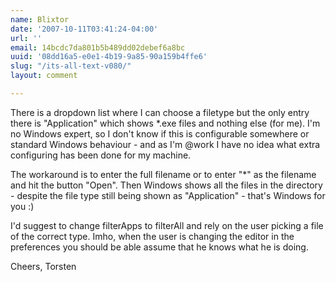 ```yaml
---
name: Blixtor
date: '2007-10-11T03:41:24-04:00'
url: ''
email: 14bcdc7da801b5b489dd02debef6a8bc
uuid: '08dd16a5-e0e1-4b19-9a85-90a159b4ffe6'
slug: "/its-all-text-v080/"
layout: comment

---
```


There is a dropdown list where I can choose a filetype but the only entry there is "Application" which shows *.exe files and nothing else (for me). I'm no Windows expert, so I don't know if this is configurable somewhere or standard Windows behaviour - and as I'm @work I have no idea what extra configuring has been done for my machine.

The workaround is to enter the full filename or to enter "*" as the filename and hit the button "Open". Then Windows shows all the files in the directory - despite the file type still being shown as "Application" - that's Windows for you :)

I'd suggest to change filterApps to filterAll and rely on the user picking a file of the correct type. Imho, when the user is changing the editor in the preferences you should be able assume that he knows what he is doing.

Cheers,
Torsten
